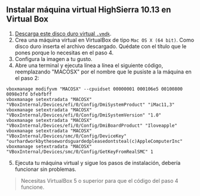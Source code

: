 ## Instalar máquina virtual HighSierra 10.13 en Virtual Box
1. [Descarga este disco duro virtual `.vmdk`](https://goo.gl/dPJhqw).
2. Crea una máquina virtual en VirtualBox de tipo `Mac OS X (64 bit)`. Como disco duro inserta el archivo descargado. Quédate con el título que le pones porque lo necesitas en el paso 4.
3. Configura la imagen a tu gusto.
4. Abre una terminal y ejecuta línea a línea el siguiente código, reemplazando "MACOSX" por el nombre que le pusiste a la máquina en el paso 2:
```
vboxmanage modifyvm "MACOSX" --cpuidset 00000001 000106e5 00100800 0098e3fd bfebfbff
vboxmanage setextradata "MACOSX" "VBoxInternal/Devices/efi/0/Config/DmiSystemProduct" "iMac11,3"
vboxmanage setextradata "MACOSX" "VBoxInternal/Devices/efi/0/Config/DmiSystemVersion" "1.0"
vboxmanage setextradata "MACOSX" "VBoxInternal/Devices/efi/0/Config/DmiBoardProduct" "Iloveapple"
vboxmanage setextradata "MACOSX" "VBoxInternal/Devices/smc/0/Config/DeviceKey" "ourhardworkbythesewordsguardedpleasedontsteal(c)AppleComputerInc"
vboxmanage setextradata "MACOSX" "VBoxInternal/Devices/smc/0/Config/GetKeyFromRealSMC" 1
```

5. Ejecuta tu máquina virtual y sigue los pasos de instalación, debería funcionar sin problemas.

> Necesitas VirtualBox 5 o superior para que el código del paso 4 funcione.
